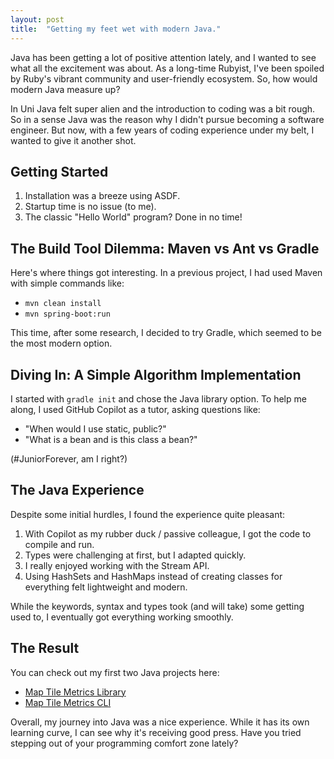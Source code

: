 ```yaml
---
layout: post
title:  "Getting my feet wet with modern Java."
---
```


Java has been getting a lot of positive attention lately, and I wanted to see what all the excitement was about. As a long-time Rubyist, I've been spoiled by Ruby's vibrant community and user-friendly ecosystem. So, how would modern Java measure up?

In Uni Java felt super alien and the introduction to coding was a bit rough. So in a sense Java was the reason why I didn't pursue becoming a software engineer. But now, with a few years of coding experience under my belt, I wanted to give it another shot.

## Getting Started

1. Installation was a breeze using ASDF.
2. Startup time is no issue (to me).
3. The classic "Hello World" program? Done in no time!

## The Build Tool Dilemma: Maven vs Ant vs Gradle

Here's where things got interesting. In a previous project, I had used Maven with simple commands like:

- `mvn clean install`
- `mvn spring-boot:run`

This time, after some research, I decided to try Gradle, which seemed to be the most modern option.

## Diving In: A Simple Algorithm Implementation

I started with `gradle init` and chose the Java library option. To help me along, I used GitHub Copilot as a tutor, asking questions like:

- "When would I use static, public?"
- "What is a bean and is this class a bean?"

(#JuniorForever, am I right?)

## The Java Experience

Despite some initial hurdles, I found the experience quite pleasant:

1. With Copilot as my rubber duck / passive colleague, I got the code to compile and run.
2. Types were challenging at first, but I adapted quickly.
3. I really enjoyed working with the Stream API.
4. Using HashSets and HashMaps instead of creating classes for everything felt lightweight and modern.

While the keywords, syntax and types took (and will take) some getting used to, I eventually got everything working smoothly.

## The Result

You can check out my first two Java projects here:
- [Map Tile Metrics Library](https://github.com/simonneutert/java-map-tile-metrics)
- [Map Tile Metrics CLI](https://github.com/simonneutert/java-map-tile-metrics-cli)

Overall, my journey into Java was a nice experience. While it has its own learning curve, I can see why it's receiving good press. Have you tried stepping out of your programming comfort zone lately?